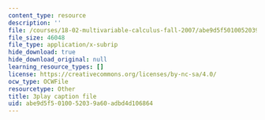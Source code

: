 ```yaml
---
content_type: resource
description: ''
file: /courses/18-02-multivariable-calculus-fall-2007/abe9d5f5010052039a60adbd4d106864_ZwpwmGP5ITM.vtt
file_size: 46048
file_type: application/x-subrip
hide_download: true
hide_download_original: null
learning_resource_types: []
license: https://creativecommons.org/licenses/by-nc-sa/4.0/
ocw_type: OCWFile
resourcetype: Other
title: 3play caption file
uid: abe9d5f5-0100-5203-9a60-adbd4d106864
---
```

